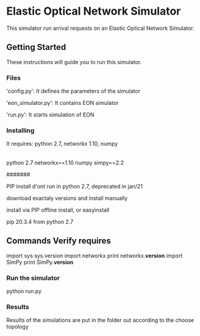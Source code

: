 # Elastic Optical Network Simulator

This simulator run arrival requests on an Elastic Optical Network Simulator.

## Getting Started

These instructions will guide you to run this simulator.

### Files

'config.py': It defines the parameters of the simulator

'eon_simulator.py': It contains EON simulator

'run.py': It starts simulation of EON

### Installing

It requires: python 2.7, networkx 1.10, numpy

######

python 2.7
networkx==1.10
numpy
simpy==2.2

#######

PIP install d'ont run in python 2.7, deprecated in jan/21

download exactaly versions and install manually

install via PIP offline install, or easyinstall 

pip 20.3.4 from python 2.7

## Commands Verify requires

import sys
sys.version
import networkx
print networkx.__version__
import SimPy
print SimPy.__version__

### Run the simulator

python run.py

### Results

Results of the simulations are put in the folder out according to the choose topology
